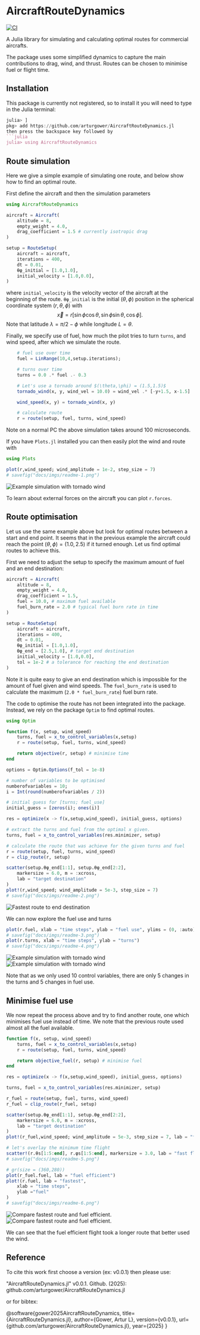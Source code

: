 # AircraftRouteDynamics

[![CI][ci-img]][ci-url] 

[ci-img]: https://github.com/arturgower/AircraftRouteDynamics.jl/actions/workflows/ci.yml/badge.svg
[ci-url]: https://github.com/arturgower/AircraftRouteDynamics.jl/actions/workflows/ci.yml

A Julia library for simulating and calculating optimal routes for commercial aircrafts. 

The package uses some simplified dynamics to capture the main contributions to drag, wind, and thrust. Routes can be chosen to minimise fuel or flight time.

## Installation
This package is currently not registered, so to install it you will need to type in the Julia terminal: 
```julia
julia> ]
pkg> add https://github.com/arturgower/AircraftRouteDynamics.jl
then press the backspace key followed by
```julia
julia> using AircraftRouteDynamics
```

## Route simulation

Here we give a simple example of simulating one route, and below show how to find an optimal route.

First define the aircraft and then the simulation parameters
```julia
using AircraftRouteDynamics

aircraft = Aircraft(
    altitude = 8,
    empty_weight = 4.0, 
    drag_coefficient = 1.5 # currently isotropic drag
)

setup = RouteSetup(
    aircraft = aircraft,
    iterations = 400, 
    dt = 0.01, 
    θφ_initial = [1.0,1.0], 
    initial_velocity = [1.0,0.0],
)
```
where `initial_velocity` is the velocity vector of the aircraft at the beginning of the route. `θφ_initial` is the initial $(\theta, \phi)$ position in the spherical coordinate system $(r,\theta,\phi)$ with
$$
\vec x = r [ \sin \phi \cos \theta, \sin \phi \sin \theta,   \cos \phi].
$$
Note that latitude $\lambda = \pi/2 - \phi$ while longitude $L = \theta$.

Finally, we specify use of fuel, how much the pilot tries to turn `turns`, and wind speed, after which we simulate the route. 
```julia
    # fuel use over time
    fuel = LinRange(10,4,setup.iterations);

    # turns over time
    turns = 0.0 .* fuel .- 0.3

    # Let's use a tornado around $(\theta,\phi) = (1.5,1.5)$
    tornado_wind(x, y, wind_vel = 10.0) = wind_vel .* [-y+1.5, x-1.5] ./ (sqrt(x^2 + y^2))

    wind_speed(x, y) = tornado_wind(x, y)

    # calculate route
    r = route(setup, fuel, turns, wind_speed)
```
Note on a normal PC the above simulation takes around 100 microseconds. 

If you have `Plots.jl` installed you can then easily plot the wind and route with
```julia
using Plots

plot(r,wind_speed; wind_amplitude = 1e-2, step_size = 7)
# savefig("docs/imgs/readme-1.png")
```
![Example simulation with tornado wind](docs/imgs/readme-1.png)

To learn about external forces on the aircraft you can plot `r.forces`.

## Route optimisation

Let us use the same example above but look for optimal routes between a start and end point. It seems that in the previous example the aircraft could reach the point $(\theta,\phi) = (1.0,2.5)$ if it turned enough. Let us find optimal routes to achieve this.

First we need to adjust the setup to specify the maximum amount of fuel and an end destination:
```julia
aircraft = Aircraft(
    altitude = 8,
    empty_weight = 4.0, 
    drag_coefficient = 1.5,
    fuel = 10.0, # maximum fuel available
    fuel_burn_rate = 2.0 # typical fuel burn rate in time
)

setup = RouteSetup(
    aircraft = aircraft,
    iterations = 400, 
    dt = 0.01, 
    θφ_initial = [1.0,1.0], 
    θφ_end = [2.5,1.0], # target end destination
    initial_velocity = [1.0,0.0],
    tol = 1e-2 # a tolerance for reaching the end destination
)
```
Note it is quite easy to give an end destination which is impossible for the amount of fuel given and wind speeds. The `fuel_burn_rate` is used to calculate the maximum (`2.0 * fuel_burn_rate`) fuel burn rate.

The code to optimise the route has not been integrated into the package. Instead, we rely on the package `Optim` to find optimal routes.

```julia
using Optim 

function f(x, setup, wind_speed)
    turns, fuel = x_to_control_variables(x,setup)
    r = route(setup, fuel, turns, wind_speed)

    return objective(r, setup) # minimise time
end

options = Optim.Options(f_tol = 1e-8)

# number of variables to be optimised
numberofvariables = 10;
i = Int(round(numberofvariables / 2))

# initial guess for [turns; fuel_use]
initial_guess = [zeros(i); ones(i)]

res = optimize(x -> f(x,setup,wind_speed), initial_guess, options)

# extract the turns and fuel from the optimal x given.
turns, fuel = x_to_control_variables(res.minimizer, setup) 

# calculate the route that was achieve for the given turns and fuel
r = route(setup, fuel, turns, wind_speed)
r = clip_route(r, setup)

scatter(setup.θφ_end[1:1], setup.θφ_end[2:2], 
    markersize = 6.0, m = :xcross,
    lab = "target destination"
)
plot!(r,wind_speed; wind_amplitude = 5e-3, step_size = 7)
# savefig("docs/imgs/readme-2.png")
```
![Fastest route to end destination](docs/imgs/readme-2.png)

We can now explore the fuel use and turns 
```julia
plot(r.fuel, xlab = "time steps", ylab = "fuel use", ylims = (0, :auto))
# savefig("docs/imgs/readme-3.png")
plot(r.turns, xlab = "time steps", ylab = "turns")
# savefig("docs/imgs/readme-4.png")
```
![Example simulation with tornado wind](docs/imgs/readme-3.png)
![Example simulation with tornado wind](docs/imgs/readme-4.png)

Note that as we only used 10 control variables, there are only 5 changes in the turns and 5 changes in fuel use.

## Minimise fuel use

We now repeat the process above and try to find another route, one which minimises fuel use instead of time. We note that the previous route used almost all the fuel available.

```julia
function f(x, setup, wind_speed)
    turns, fuel = x_to_control_variables(x,setup)
    r = route(setup, fuel, turns, wind_speed)

    return objective_fuel(r, setup) # minimise fuel
end

res = optimize(x -> f(x,setup,wind_speed), initial_guess, options)

turns, fuel = x_to_control_variables(res.minimizer, setup) 

r_fuel = route(setup, fuel, turns, wind_speed)
r_fuel = clip_route(r_fuel, setup)

scatter(setup.θφ_end[1:1], setup.θφ_end[2:2], 
    markersize = 6.0, m = :xcross,
    lab = "target destination"
)
plot!(r_fuel,wind_speed; wind_amplitude = 5e-3, step_size = 7, lab = "fuel efficient")

# let's overlay the minimum time flight
scatter!(r.θs[1:5:end], r.φs[1:5:end], markersize = 3.0, lab = "fast flight")
# savefig("docs/imgs/readme-5.png")

# gr(size = (360,280))
plot(r_fuel.fuel, lab = "fuel efficient")
plot!(r.fuel, lab = "fastest", 
    xlab = "time steps", 
    ylab ="fuel"
)
# savefig("docs/imgs/readme-6.png")

```
![Compare fastest route and fuel efficient.](docs/imgs/readme-5.png)
![Compare fastest route and fuel efficient.](docs/imgs/readme-6.png)

We can see that the fuel efficient flight took a longer route that better used the wind.

## Reference 

To cite this work first choose a version (ex: v0.0.1) then please use:

"AircraftRouteDynamics.jl" v0.0.1. Github. (2025): github.com/arturgower/AircraftRouteDynamics.jl

or for bibtex:

@software{gower2025AircraftRouteDynamics,
  title={AircraftRouteDynamics.jl},
  author={Gower, Artur L},
  version={v0.0.1},
  url={github.com/arturgower/AircraftRouteDynamics.jl},
  year={2025}
}
